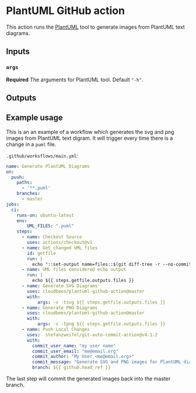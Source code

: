 # PlantUML GitHub action

This action runs the [PlantUML](https://plantuml.com/) tool to generate images from PlantUML text diagrams.

## Inputs

### `args`

**Required** The arguments for PlantUML tool. Default `"-h"`.

## Outputs


## Example usage

This is an an example of a workflow which generates the svg and png images from PlantUML text digram. It will
trigger every time there is a change in a `puml` file.

`.github/worksflows/main.yml`:

```yaml
name: Generate PlantUML Diagrams
on:
  push:
    paths:
      - '**.puml'
    branches:
      - master
jobs:
  ci:
    runs-on: ubuntu-latest
    env:
        UML_FILES: ".puml"
    steps:
      - name: Checkout Source 
        uses: actions/checkout@v1
      - name: Get changed UML files
        id: getfile
        run: |
          echo "::set-output name=files::$(git diff-tree -r --no-commit-id --name-only ${{ github.sha }} | grep ${{ env.UML_FILES }} | xargs)"
      - name: UML files considered echo output
        run: |
          echo ${{ steps.getfile.outputs.files }}
      - name: Generate SVG Diagrams
        uses: cloudbees/plantuml-github-action@master
        with:
            args: -v -tsvg ${{ steps.getfile.outputs.files }}
      - name: Generate PNG Diagrams
        uses: cloudbees/plantuml-github-action@master
        with:
            args: -v -tpng ${{ steps.getfile.outputs.files }}
      - name: Push Local Changes
        uses:  stefanzweifel/git-auto-commit-action@v4.1.2 
        with: 
          commit_user_name: "my user name"
          commit_user_email: "me@email.org"
          commit_author: "My User <me@email.org>"
          commit_message: "Generate SVG and PNG images for PlantUML diagrams" 
          branch: ${{ github.head_ref }}
```

The last step will commit the generated images back into the master branch.
